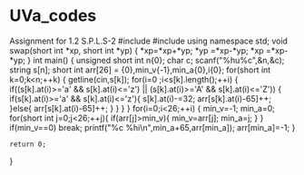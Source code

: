 # UVa_codes
Assignment for 1.2 S.P.L.S-2 
#include<iostream>
#include<string>
using namespace std;
void swap(short int *xp, short int *yp)
{
    *xp=*xp+*yp;
    *yp =*xp-*yp;
    *xp =*xp-*yp;
}
int main()
{
    unsigned short int n{0};
    char c;
    scanf("%hu%c",&n,&c);
    string s[n];
    short int arr[26] = {0},min_v{-1},min_a{0},i{0};
    for(short int k=0;k<n;++k)
    {
        getline(cin,s[k]);
        for(i=0 ;i<s[k].length();++i)
        {
            if((s[k].at(i)>='a' && s[k].at(i)<='z') || (s[k].at(i)>='A' && s[k].at(i)<='Z'))
            {
                if(s[k].at(i)>='a' && s[k].at(i)<='z'){
                    s[k].at(i)-=32;
                    arr[s[k].at(i)-65]++;
                }else{
                    arr[s[k].at(i)-65]++;
                }
            }
        }
    }
    for(i=0;i<26;++i)
    {
        min_v=-1;
        min_a=0;
        for(short int j=0;j<26;++j){
            if(arr[j]>min_v){
                min_v=arr[j];
                min_a=j;
            }
        }
        if(min_v==0)
            break;
        printf("%c %hi\n",min_a+65,arr[min_a]);
        arr[min_a]=-1;
    }

    return 0;
}
